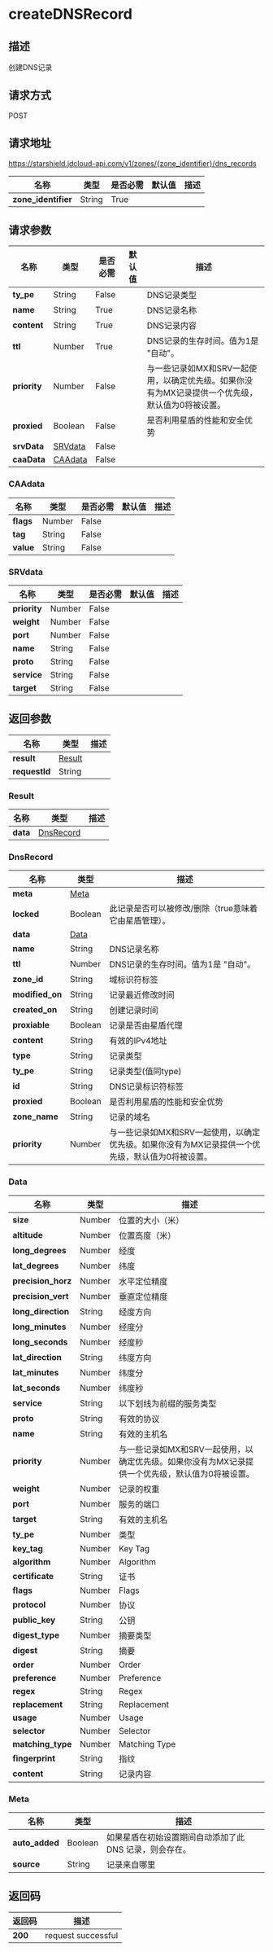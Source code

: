 # createDNSRecord


## 描述
创建DNS记录

## 请求方式
POST

## 请求地址
https://starshield.jdcloud-api.com/v1/zones/{zone_identifier}/dns_records

|名称|类型|是否必需|默认值|描述|
|---|---|---|---|---|
|**zone_identifier**|String|True| | |

## 请求参数
|名称|类型|是否必需|默认值|描述|
|---|---|---|---|---|
|**ty_pe**|String|False| |DNS记录类型|
|**name**|String|True| |DNS记录名称|
|**content**|String|True| |DNS记录内容|
|**ttl**|Number|True| |DNS记录的生存时间。值为1是 "自动"。|
|**priority**|Number|False| |与一些记录如MX和SRV一起使用，以确定优先级。如果你没有为MX记录提供一个优先级，默认值为0将被设置。|
|**proxied**|Boolean|False| |是否利用星盾的性能和安全优势|
|**srvData**|[SRVdata](createDNSRecord#srvdata)|False| | |
|**caaData**|[CAAdata](createDNSRecord#caadata)|False| | |

### <div id="caadata">CAAdata</div>
|名称|类型|是否必需|默认值|描述|
|---|---|---|---|---|
|**flags**|Number|False| | |
|**tag**|String|False| | |
|**value**|String|False| | |
### <div id="srvdata">SRVdata</div>
|名称|类型|是否必需|默认值|描述|
|---|---|---|---|---|
|**priority**|Number|False| | |
|**weight**|Number|False| | |
|**port**|Number|False| | |
|**name**|String|False| | |
|**proto**|String|False| | |
|**service**|String|False| | |
|**target**|String|False| | |

## 返回参数
|名称|类型|描述|
|---|---|---|
|**result**|[Result](createDNSRecord#result)| |
|**requestId**|String| |

### <div id="result">Result</div>
|名称|类型|描述|
|---|---|---|
|**data**|[DnsRecord](createDNSRecord#dnsrecord)| |
### <div id="dnsrecord">DnsRecord</div>
|名称|类型|描述|
|---|---|---|
|**meta**|[Meta](createDNSRecord#meta)| |
|**locked**|Boolean|此记录是否可以被修改/删除（true意味着它由星盾管理）。|
|**data**|[Data](createDNSRecord#data)| |
|**name**|String|DNS记录名称|
|**ttl**|Number|DNS记录的生存时间。值为1是 "自动"。|
|**zone_id**|String|域标识符标签|
|**modified_on**|String|记录最近修改时间|
|**created_on**|String|创建记录时间|
|**proxiable**|Boolean|记录是否由星盾代理|
|**content**|String|有效的IPv4地址|
|**type**|String|记录类型|
|**ty_pe**|String|记录类型(值同type)|
|**id**|String|DNS记录标识符标签|
|**proxied**|Boolean|是否利用星盾的性能和安全优势|
|**zone_name**|String|记录的域名|
|**priority**|Number|与一些记录如MX和SRV一起使用，以确定优先级。如果你没有为MX记录提供一个优先级，默认值为0将被设置。|
### <div id="data">Data</div>
|名称|类型|描述|
|---|---|---|
|**size**|Number|位置的大小（米）|
|**altitude**|Number|位置高度（米）|
|**long_degrees**|Number|经度|
|**lat_degrees**|Number|纬度|
|**precision_horz**|Number|水平定位精度|
|**precision_vert**|Number|垂直定位精度|
|**long_direction**|String|经度方向|
|**long_minutes**|Number|经度分|
|**long_seconds**|Number|经度秒|
|**lat_direction**|String|纬度方向|
|**lat_minutes**|Number|纬度分|
|**lat_seconds**|Number|纬度秒|
|**service**|String|以下划线为前缀的服务类型|
|**proto**|String|有效的协议|
|**name**|String|有效的主机名|
|**priority**|Number|与一些记录如MX和SRV一起使用，以确定优先级。如果你没有为MX记录提供一个优先级，默认值为0将被设置。|
|**weight**|Number|记录的权重|
|**port**|Number|服务的端口|
|**target**|String|有效的主机名|
|**ty_pe**|Number|类型|
|**key_tag**|Number|Key Tag|
|**algorithm**|Number|Algorithm|
|**certificate**|String|证书|
|**flags**|Number|Flags|
|**protocol**|Number|协议|
|**public_key**|String|公钥|
|**digest_type**|Number|摘要类型|
|**digest**|String|摘要|
|**order**|Number|Order|
|**preference**|Number|Preference|
|**regex**|String|Regex|
|**replacement**|String|Replacement|
|**usage**|Number|Usage|
|**selector**|Number|Selector|
|**matching_type**|Number|Matching Type|
|**fingerprint**|String|指纹|
|**content**|String|记录内容|
### <div id="meta">Meta</div>
|名称|类型|描述|
|---|---|---|
|**auto_added**|Boolean|如果星盾在初始设置期间自动添加了此 DNS 记录，则会存在。|
|**source**|String|记录来自哪里|

## 返回码
|返回码|描述|
|---|---|
|**200**|request successful|
